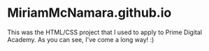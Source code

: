 # MiriamMcNamara.github.io

This was the HTML/CSS project that I used to apply to Prime Digital Academy. As you can see, I've come a long way! :)
